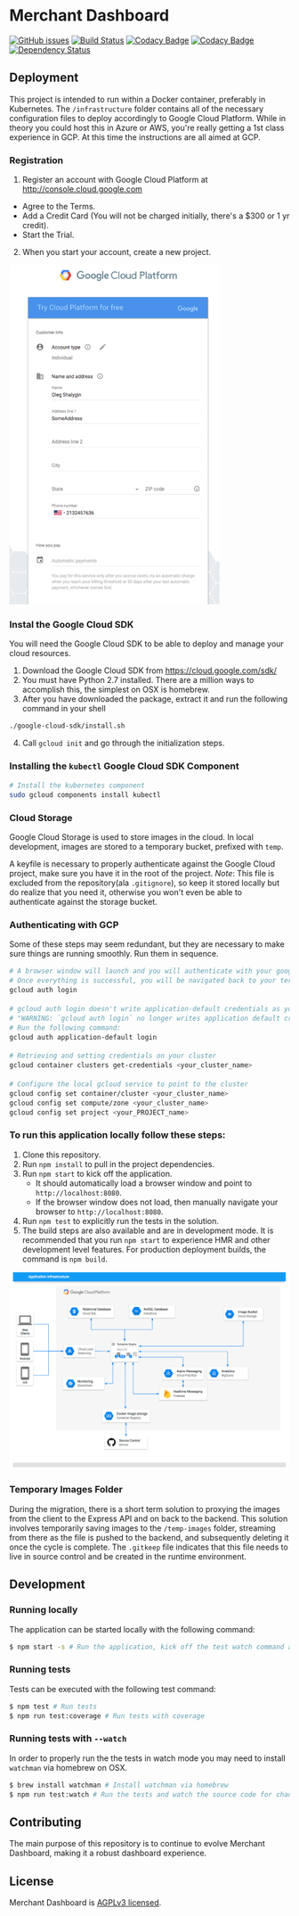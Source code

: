# Merchant Dashboard
[![GitHub issues](https://img.shields.io/github/issues/oshalygin/MerchantDashboard.svg "GitHub issues")](https://github.com/oshalygin/MerchantDashboard)
[![Build Status](https://travis-ci.org/oshalygin/mdjs.svg?branch=master)](https://travis-ci.org/oshalygin/mdjs)
[![Codacy Badge](https://api.codacy.com/project/badge/Grade/e58319fbcc4244f4956c649397d8911b)](https://www.codacy.com/app/oshalygin/MerchantDashboard?utm_source=github.com&amp;utm_medium=referral&amp;utm_content=oshalygin/MerchantDashboard&amp;utm_campaign=Badge_Grade)
[![Codacy Badge](https://api.codacy.com/project/badge/Coverage/e58319fbcc4244f4956c649397d8911b)](https://www.codacy.com/app/oshalygin/MerchantDashboard?utm_source=github.com&utm_medium=referral&utm_content=oshalygin/MerchantDashboard&utm_campaign=Badge_Coverage)
[![Dependency Status](https://www.versioneye.com/user/projects/57df8885037c20002d0da5ac/badge.svg?style=flat-square)](https://www.versioneye.com/user/projects/57df8885037c20002d0da5ac)


## Deployment

This project is intended to run within a Docker container, preferably in Kubernetes.  The `/infrastructure` folder contains all of the necessary configuration files to deploy accordingly to Google Cloud Platform.  While in theory you could host this in Azure or AWS, you're really getting a 1st class experience in GCP.  At this time the instructions are all aimed at GCP.

### Registration

1. Register an account with Google Cloud Platform at http://console.cloud.google.com
  - Agree to the Terms.
  - Add a Credit Card (You will not be charged initially, there's a $300 or 1 yr credit).
  - Start the Trial.
2. When you start your account, create a new project.

<a href="/docs/gcp_registration.png?raw=true" target="_blank">
  <img src="/docs/gcp_registration.png?raw=true" alt="image" title="GCP Registration" style="max-width:75%;margin:0 auto;">
</a>

### Instal the Google Cloud SDK

You will need the Google Cloud SDK to be able to deploy and manage your cloud resources.

1. Download the Google Cloud SDK from https://cloud.google.com/sdk/ 
2. You must have Python 2.7 installed.  There are a million ways to accomplish this, the simplest on OSX is homebrew.
3. After you have downloaded the package, extract it and run the following command in your shell
```bash
./google-cloud-sdk/install.sh
```
4. Call `gcloud init` and go through the initialization steps.

### Installing the `kubectl` Google Cloud SDK Component

```bash
# Install the kubernetes component
sudo gcloud components install kubectl
```

### Cloud Storage

Google Cloud Storage is used to store images in the cloud.  In local development, images are stored to a temporary bucket, prefixed with `temp`.  

A keyfile is necessary to properly authenticate against the Google Cloud project, make sure you have it in the root of the project. _Note_: This file is excluded from the repository(ala `.gitignore`), so keep it stored locally but do realize that you need it, otherwise you won't even be able to authenticate against the storage bucket.

### Authenticating with GCP

Some of these steps may seem redundant, but they are necessary to make sure things are running smoothly.  Run them in sequence.

```bash
# A browser window will launch and you will authenticate with your google account.
# Once everything is successful, you will be navigated back to your terminal
gcloud auth login 

# gcloud auth login doesn't write application-default credentials as you'll see from this message:
# "WARNING: `gcloud auth login` no longer writes application default credentials."
# Run the following command:
gcloud auth application-default login

# Retrieving and setting credentials on your cluster
gcloud container clusters get-credentials <your_cluster_name>

# Configure the local gcloud service to point to the cluster
gcloud config set container/cluster <your_cluster_name>
gcloud config set compute/zone <your_cluster_name>
gcloud config set project <your_PROJECT_name>

```

### To run this application locally follow these steps:

1.  Clone this repository.
2.  Run  `npm install`  to pull in the project dependencies.
3.  Run  `npm start`  to kick off the application.
    * It should automatically load a browser window and point to  `http://localhost:8080`.
    * If the browser window does not load, then manually navigate your browser to  `http://localhost:8080`.
4.  Run `npm test` to explicitly run the tests in the solution.
5.  The build steps are also available and are in development mode. It is recommended that you run `npm start` to experience HMR and other development level features.  For production deployment builds, the command is `npm build`.

![image](/docs/infrastructure-diagram.png?raw=true "Infrastructure")

### Temporary Images Folder
During the migration, there is a short term solution to proxying the images from the client to the Express API and on back to the backend.  This solution involves temporarily saving images to the `/temp-images` folder, streaming from there as the file is pushed to the backend, and subsequently deleting it once the cycle is complete.  The `.gitkeep` file indicates that this file needs to live in source control and be created in the runtime environment.

## Development

### Running locally
The application can be started locally with the following command:
```bash
$ npm start -s # Run the application, kick off the test watch command along with the lint watcher.
```

### Running tests
Tests can be executed with the following test command:
```bash
$ npm test # Run tests
$ npm run test:coverage # Run tests with coverage
```

### Running tests with `--watch`
In order to properly run the the tests in watch mode you may need to install `watchman` via homebrew on OSX.
```bash
$ brew install watchman # Install watchman via homebrew
$ npm run test:watch # Run the tests and watch the source code for changes, re-running tests accordingly
```

## Contributing

The main purpose of this repository is to continue to evolve Merchant Dashboard, making it a robust dashboard experience.

## License

Merchant Dashboard is [AGPLv3 licensed](./LICENSE.md).
